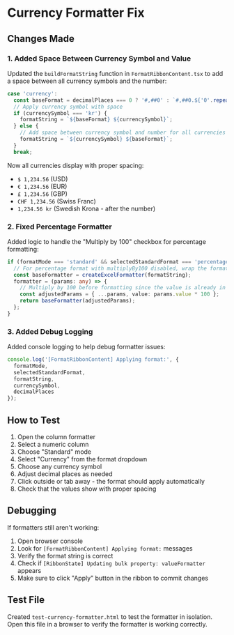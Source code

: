 # Currency Formatter Fix

## Changes Made

### 1. Added Space Between Currency Symbol and Value
Updated the `buildFormatString` function in `FormatRibbonContent.tsx` to add a space between all currency symbols and the number:

```typescript
case 'currency':
  const baseFormat = decimalPlaces === 0 ? '#,##0' : `#,##0.${'0'.repeat(decimalPlaces)}`;
  // Apply currency symbol with space
  if (currencySymbol === 'kr') {
    formatString = `${baseFormat} ${currencySymbol}`;
  } else {
    // Add space between currency symbol and number for all currencies
    formatString = `${currencySymbol} ${baseFormat}`;
  }
  break;
```

Now all currencies display with proper spacing:
- `$ 1,234.56` (USD)
- `€ 1,234.56` (EUR)
- `£ 1,234.56` (GBP)
- `CHF 1,234.56` (Swiss Franc)
- `1,234.56 kr` (Swedish Krona - after the number)

### 2. Fixed Percentage Formatter
Added logic to handle the "Multiply by 100" checkbox for percentage formatting:

```typescript
if (formatMode === 'standard' && selectedStandardFormat === 'percentage' && !multiplyBy100) {
  // For percentage format with multiplyBy100 disabled, wrap the formatter
  const baseFormatter = createExcelFormatter(formatString);
  formatter = (params: any) => {
    // Multiply by 100 before formatting since the value is already in decimal form
    const adjustedParams = { ...params, value: params.value * 100 };
    return baseFormatter(adjustedParams);
  };
}
```

### 3. Added Debug Logging
Added console logging to help debug formatter issues:

```typescript
console.log('[FormatRibbonContent] Applying format:', {
  formatMode,
  selectedStandardFormat,
  formatString,
  currencySymbol,
  decimalPlaces
});
```

## How to Test

1. Open the column formatter
2. Select a numeric column
3. Choose "Standard" mode
4. Select "Currency" from the format dropdown
5. Choose any currency symbol
6. Adjust decimal places as needed
7. Click outside or tab away - the format should apply automatically
8. Check that the values show with proper spacing

## Debugging

If formatters still aren't working:

1. Open browser console
2. Look for `[FormatRibbonContent] Applying format:` messages
3. Verify the format string is correct
4. Check if `[RibbonState] Updating bulk property: valueFormatter` appears
5. Make sure to click "Apply" button in the ribbon to commit changes

## Test File

Created `test-currency-formatter.html` to test the formatter in isolation. Open this file in a browser to verify the formatter is working correctly.